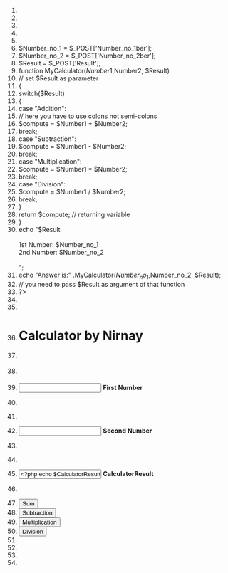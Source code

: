 1.	<!DOCTYPE html>  
2.	<head>  
3.	<title> Using fucntions   
4.	</title>  
5.	</head>  
6.	<?php  
7.	$Number_no_1 = $_POST['Number_no_1ber'];  
8.	$Number_no_2 = $_POST['Number_no_2ber'];  
9.	$Result = $_POST['Result'];  
10.	function MyCalculator($Number1,$Number2, $Result)   
11.	// set $Result as parameter  
12.	{  
13.	switch($Result)  
14.	{  
15.	case "Addition":   
16.	// here you have to use colons not semi-colons  
17.	$compute = $Number1 + $Number2;   
18.	break;  
19.	case "Subtraction":  
20.	$compute = $Number1 - $Number2;   
21.	break;  
22.	case "Multiplication":  
23.	$compute = $Number1 * $Number2;   
24.	break;  
25.	case "Division":  
26.	$compute = $Number1 / $Number2;   
27.	break;  
28.	}  
29.	return $compute; // returning variable  
30.	}  
31.	echo "$Result <br /> <br /> 1st Number: $Number_no_1 <br /> 2nd Number: $Number_no_2 <br /><br />";  
32.	echo "Answer is:" .MyCalculator($Number_no_1,$Number_no_2, $Result);  
33.	// you need to pass $Result as argument of that function  
34.	?>  
35.	<body>  
36.	<div id="page-wrap">  
37.	<h1>Calculator by Nirnay</h1>  
38.	<form action="" method="post" id="quiz-form">  
39.	<p>  
40.	<input type="number" name="Number_no_1" id="Number_no_1" required="required" value="<?php echo $Number_no_1; ?>" /> <b>First Number</b>  
41.	</p>  
42.	<p>  
43.	<input type="number" name="Number_no_2" id="Number_no_2" required="required" value="<?php echo $Number_no_2; ?>" /> <b>Second Number</b>  
44.	</p>  
45.	<p>  
46.	<input readonly="readonly" name="CalculatorResult" value="<?php echo $CalculatorResult; ?>"> <b>CalculatorResult</b>  
47.	</p>  
48.	<input type="submit" name="operator_specified" value="Sum" />  
49.	<input type="submit" name="operator_specified" value="Subtraction" />  
50.	<input type="submit" name="operator_specified" value="Multiplication" />  
51.	<input type="submit" name="operator_specified" value="Division" />  
52.	</form>  
53.	</div>  
54.	</body>  
55.	</html>  





